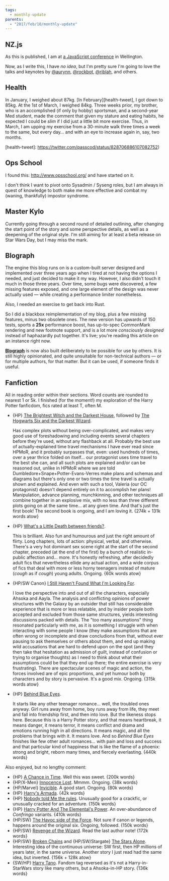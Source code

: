 ```yaml
---
tags:
  - monthly-update
parents:
  - "2017/feb/10/monthly-update"
---
```


## NZ.js

As this is published, I am at [a JavaScript conference][NZ.js] in Wellington.

Now, as I write this, I have _no idea_, but I'm pretty sure I'm going to love
the talks and keynotes by [@aurynn], [@rockbot], [@riblah], and others.

[NZ.js]: http://conference.javascript.org.nz/
[@aurynn]: https://twitter.com/aurynn
[@rockbot]: https://twitter.com/rockbot
[@riblah]: https://twitter.com/riblah

## Health

In January, I weighed about 87kg. [In February][health-tweet], I got down to
85kg. At the 1st of March, I weighed 84kg. Three weeks prior, my brother, who
is an accomplished (if only by hobby) sportsman, and a second-year Med student,
made the comment that given my stature and eating habits, he expected I could
be _slim_ if I did just a little bit more exercise. Thus, in March, I am upping
my exercise from a 30-minute walk three times a week to the same, but every
day… and with an eye to increase again in, say, two months.

[health-tweet]: https://twitter.com/passcod/status/828706886107082752)

## Ops School

I found this: http://www.opsschool.org/ and have started on it.

I don't think I want to pivot onto Sysadmin / Syseng roles, but I am always in
quest of knowledge to both make me more effective and combat my (waning,
thankfully) impostor syndrome.

## Master Kylo

Currently going through a second round of detailed outlining, after changing
the start point of the story and some perspective details, as well as a
deepening of the original style. I'm still aiming for at least a beta release
on Star Wars Day, but I may miss the mark.

## Blograph

The engine this blog runs on is a custom-built server designed and implemented
over three years ago when I tired at not having the options I needed, and just
decided to make it my way. However, I also didn't touch it much in those three
years. Over time, some bugs were discovered, a few missing features exposed,
and one large element of the design was never actually used — while creating a
performance limiter nonetheless.

Also, I needed an exercise to get back into Rust.

So I did a blackbox reimplementation of my blog, plus a few missing features,
minus two obsolete ones. The new version has upwards of 150 tests, sports a
**25x** performance boost, has up-to-spec CommonMark rendering and new footnote
support, and is a lot more _consciously designed_ instead of haphazardly put
together. It's live; you're reading this article on an instance right now.

**[Blograph]** is now also built deliberately to be possible for use by others.
It is still highly opinionated, and quite unsuitable for non-technical authors
— or for multiple authors, for that matter. But it can be used, if someone
finds it useful.

[Blograph]: https://github.com/passcod/blograph

## Fanfiction

All in reading order within their sections. Word counts are rounded to nearest
1 or 5k. I finished (for the moment!) my exploration of the Harry Potter
fanficdom, fics rated at least T, often M.

- {HP} [The Brightest Witch and the Darkest House](https://www.fanfiction.net/s/11280068/78/The-Brightest-Witch-and-the-Darkest-House), followed by [The Hogwarts Six and the Darkest Wizard](https://www.fanfiction.net/s/11677935/1/The-Hogwarts-Six-and-The-Darkest-Wizard).

  Has complex plots without being over-complicated, and makes very good use of
  foreshadowing and including events several chapters before they're used,
  without any flashback at all. Probably the best use of actually-explained
  time travel mechanisms I have ever read since HPMoR, and it probably
  surpasses that, even: used hundreds of times, over a year thrice folded on
  itself… our protagonist uses time travel to the best she can, and all such
  plots are explained and/or can be reasoned out, unlike in HPMoR where we are
  told Dumbledore+Snape+Potter-Evans-Verres make plans and schemas and diagrams
  but there's only one or two times the time travel is actually shown and
  explained. And even with such a tool, Valeria (our OC protagonist) doesn't
  depend entirely on it to accomplish her plans! Manipulation, advance
  planning, munchkinning, and other techniques all combine together in an
  explosive mix, with no less than three different plots going on at the same
  time… at any given time. And that's just the first book! The second book is
  ongoing, and I am loving it. {274k + 131k words atow}

- {HP} [What's a Little Death between friends?](https://www.fanfiction.net/s/12101842/2/What-s-a-Little-Death-between-friends).

  This is brilliant. Also fun and humourous and just the right amount of
  flirty. Long chapters, lots of action: physical, verbal, and otherwise.
  There's a very hot dominant sex scene right at the start of the second
  chapter, preceded (at the end of the first) by a bunch of realistic in-public
  affection and… more. It's honestly refreshing, after decidedly adult fics
  that nevertheless ellide any actual action, and a wide corpus of fics that
  deal with more or less horny teenagers instead of mature (*cough* as if
  *cough*) young adults. Ongoing. {60k words atow}

- {HP/SW Canon} [I Still Haven't Found What I'm Looking For](https://www.fanfiction.net/s/11157943/1/I-Still-Haven-t-Found-What-I-m-Looking-For).

  I love the perspective into and out of all the characters, especially Ahsoka
  and Aayla. The analysis and conflicting opinions of power structures with the
  Galaxy by an outsider that still has considerable experience that is more or
  less relatable, and by insider people both accepted and excluded from those
  same structures, yields interesting discussions packed with details. The "too
  many assumptions" thing resonated particularly with me, as it is something I
  struggle with when interacting with some people I know (they make assumptions
  that are often wrong or incomplete and draw concludions from that, without
  ever pausing to ask themselves or others about them, and end up making wild
  accusations that are hard to defend upon on the spot (and they then take that
  hesitation as admission of guilt, instead of confusion or trying to organise
  thoughts) as I need to think about what their assumptions could be that they
  end up there; the entire exercise is very frustrating). There are spectacular
  scenes of magic and action, the forces involved are of epic proportions, and
  yet humour both by characters and by story is pervasive. It's a good mix.
  Ongoing. {315k words atow}

- {HP} [Behind Blue Eyes](https://www.fanfiction.net/s/2095661/1/Behind-Blue-Eyes).

  It starts like any other teenager romance… well, the troubled ones anyway.
  Girl runs away from home, boy runs away from life, they meet and fall into
  friendship first, and then into love. But the likeness stops here. Because
  this is a Harry Potter story, and that means heartbreak, it means danger, it
  means terror, it means conflict and drama and emotions running high in all
  directions. It means magic, and all the problems that brings with it. It
  means love. And so _Behind Blue Eyes_ finishes like few other adult romances…
  with pain and loss and success and that particular kind of happiness that is
  like the flame of a phoenix: strong and bright, reborn many times, and
  fiercely everlasting. {440k words}

Also enjoyed, but no lengthy comment:

- {HP} [A Chance in Time](https://www.fanfiction.net/s/5928118/1/A-Chance-in-Time). Well this was sweet. {200k words}
- {HP/X-Men} [Innocence Lost](https://www.fanfiction.net/s/12321442/1/Innocence-Lost). Mmmm. Ongoing. {38k words}
- {HP/Marvel} [Invicible](https://www.fanfiction.net/s/11779002/1/Invincible). A good start. Ongoing. {80k words}
- {HP} [Harry's Armada](https://www.fanfiction.net/s/9885587/1/Harry-s-Armada). {42k words}
- {HP} [Nobody told Me the rules](https://www.fanfiction.net/s/10851278/1/Nobody-told-Me-the-rules). Unusually good for a crackfic, or unusually cracked for an adventure. {150k words}
- {HP} [Harry Potter And The Elemental's Power](https://www.fanfiction.net/s/4118383/1/Harry-Potter-And-The-Elemental-s-Power). An over-abundance of _Confringo_ variants. {410k words}
- {HP/SW} [The Havoc side of the Force](https://www.fanfiction.net/s/8501689/1/The-Havoc-side-of-the-Force). Not sure if canon or legends, happens around the original six. Ongoing, followed. {150k words}
- {HP/SW} [Revenge of the Wizard](https://www.fanfiction.net/s/10912355/1/Revenge-of-the-Wizard). Read the last author note! {172k words}
- {HP/SW} [Broken Chains](https://www.fanfiction.net/s/7718942/1/Broken-Chains) and {HP/SW/Stargate} [The Stars Alone](https://www.fanfiction.net/s/12040341/1/The-Stars-Alone). Interesting idea of the continuous universe: SW first, then HP millions of years later, in the same universe. Another story I just read had the same idea, but inverted. {156k + 128k atow}
- {SW/HP} [Harry Tano](https://www.fanfiction.net/s/9264843/1/Harry-Tano). Fandom tag reversed as it's not a Harry-in-StarWars story like many others, but a Ahsoka-in-HP story. {136k words}
